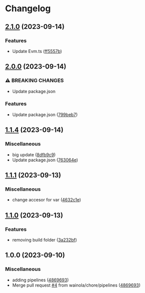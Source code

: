 # Changelog

## [2.1.0](https://github.com/wainola/widget-lit/compare/lit-wallet-manager-v2.0.0...lit-wallet-manager-v2.1.0) (2023-09-14)


### Features

* Update Evm.ts ([ff5557b](https://github.com/wainola/widget-lit/commit/ff5557b13e8005e8cf1c1fe9eb65f57ebcc8f9c0))

## [2.0.0](https://github.com/wainola/widget-lit/compare/lit-wallet-manager-v1.1.4...lit-wallet-manager-v2.0.0) (2023-09-14)


### ⚠ BREAKING CHANGES

* Update package.json

### Features

* Update package.json ([799beb7](https://github.com/wainola/widget-lit/commit/799beb7c16ebc903079bf0f12a82632cc833cc15))

## [1.1.4](https://github.com/wainola/widget-lit/compare/lit-wallet-manager-v1.1.1...lit-wallet-manager-v1.1.2) (2023-09-14)


### Miscellaneous

* big update ([8dfb9c9](https://github.com/wainola/widget-lit/commit/8dfb9c9768d43944b3a3b254b223db3319280c33))
* Update package.json ([763064e](https://github.com/wainola/widget-lit/commit/763064ef24d804c92e2f66e6b38123905f8f1754))

## [1.1.1](https://github.com/wainola/widget-lit/compare/lit-wallet-manager-v1.1.0...lit-wallet-manager-v1.1.1) (2023-09-13)


### Miscellaneous

* change accesor for var ([4632c1e](https://github.com/wainola/widget-lit/commit/4632c1edf98d146b53341ae4163f17c450c71456))

## [1.1.0](https://github.com/wainola/widget-lit/compare/lit-wallet-manager-v1.0.0...lit-wallet-manager-v1.1.0) (2023-09-13)


### Features

* removing build folder ([3a232bf](https://github.com/wainola/widget-lit/commit/3a232bf24003dfbec4fc9762ee9b2e04a1ff22db))

## 1.0.0 (2023-09-10)


### Miscellaneous

* adding pipelines ([4869693](https://github.com/wainola/widget-lit/commit/4869693eaee67f5c67956f5560a33fb9be783a84))
* Merge pull request [#4](https://github.com/wainola/widget-lit/issues/4) from wainola/chore/pipelines ([4869693](https://github.com/wainola/widget-lit/commit/4869693eaee67f5c67956f5560a33fb9be783a84))
